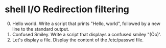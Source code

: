# shell I/O Redirection filtering
0. Hello world. Write a script that prints "Hello, world", followed by a new line to the standard output.
1. Confused Smiley. Write a script that displays a confused smiley "(Ôo)'.
2.  Let's display a file. Display the content of the /etc/passwd file.
